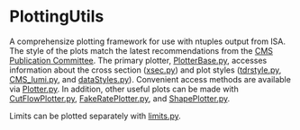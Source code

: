 PlottingUtils
=============
A comprehensize plotting framework for use with ntuples output from ISA. The style of the plots match
the latest recommendations from the [CMS Publication Committee](https://ghm.web.cern.ch/ghm/plots/).
The primary plotter,  [PlotterBase.py](PlotterBase.py), accesses information about the cross section
([xsec.py](xsec.py)) and plot styles ([tdrstyle.py](tdrstyle.py), [CMS_lumi.py](CMS_lumi.py), and [dataStyles.py](dataStyles.py)). Convenient access methods are available via [Plotter.py](Plotter.py).
In addition, other useful plots can be made with [CutFlowPlotter.py](CutFlowPlotter.py), [FakeRatePlotter.py](FakeRatePlotter.py), and [ShapePlotter.py](ShapePlotter.py).

Limits can be plotted separately with [limits.py](limits.py).
